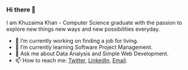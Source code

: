 ### Hi there 👋
I am Khuzaima Khan - Computer Science graduate with the passion to explore new things new ways and new possibilities everyday.
<!--
**KhuzaimaKhan/KhuzaimaKhan** is a ✨ _special_ ✨ repository because its `README.md` (this file) appears on your GitHub profile.


Here are some ideas to get you started:
-->
- 🔭 I’m currently working on finding a job for living.
- 🌱 I’m currently learning Software Project Management.
- 💬 Ask me about Data Analysis and Simple Web Development.
- 📫 How to reach me: [Twitter](https://twitter.com/KhuzaimaKhan26), [LinkedIn](https://www.linkedin.com/in/khuzaimakhan/), [Email](mailto:khuzaimakhan20@gmail.com).
<!-- - 🤔 I’m looking for help with ...
- 👯 I’m looking to collaborate on ...
- 😄 Pronouns: ...
- ⚡ Fun fact: ...
-->
